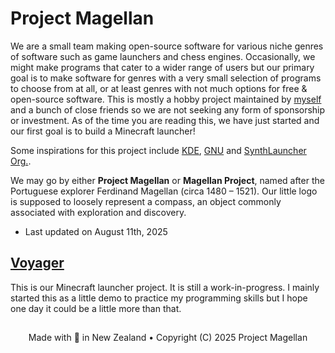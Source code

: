 # Project Magellan
We are a small team making open-source software for various niche genres of software such as game launchers and chess engines. Occasionally, we might make programs that cater to a wider range of users but our primary goal is to make software for genres with a very small selection of programs to choose from at all, or at least genres with not much options for free & open-source software. This is mostly a hobby project maintained by [myself](https://github.com/AquaCobalt) and a bunch of close friends so we are not seeking any form of sponsorship or investment. As of the time you are reading this, we have just started and our first goal is to build a Minecraft launcher!

Some inspirations for this project include [KDE](https://kde.org/), [GNU](https://www.gnu.org/gnu/thegnuproject.html) and [SynthLauncher Org.](https://github.com/SynthLauncher).

We may go by either **Project Magellan** or **Magellan Project**, named after the Portuguese explorer Ferdinand Magellan (circa 1480 – 1521). Our little logo is supposed to loosely represent a compass, an object commonly associated with exploration and discovery.

- Last updated on August 11th, 2025

## [Voyager](https://github.com/Project-Magellan/Voyager)
This is our Minecraft launcher project. It is still a work-in-progress. I mainly started this as a little demo to practice my programming skills but I hope one day it could be a little more than that.

## 
<p align=center>
Made with 💝 in New Zealand  •
 Copyright (C) 2025 Project Magellan
<p/>
